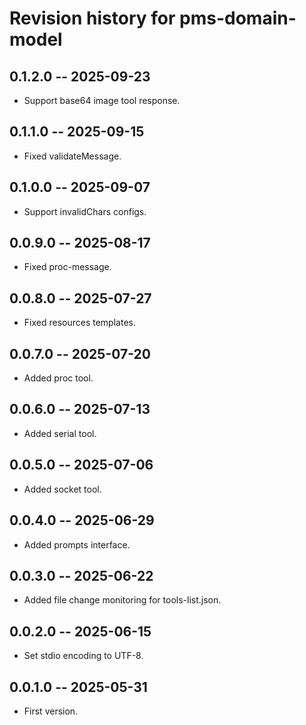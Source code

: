 # Revision history for pms-domain-model

## 0.1.2.0 -- 2025-09-23

* Support base64 image tool response.

## 0.1.1.0 -- 2025-09-15

* Fixed validateMessage.

## 0.1.0.0 -- 2025-09-07

* Support invalidChars configs.

## 0.0.9.0 -- 2025-08-17

* Fixed proc-message.

## 0.0.8.0 -- 2025-07-27

* Fixed resources templates.

## 0.0.7.0 -- 2025-07-20

* Added proc tool.

## 0.0.6.0 -- 2025-07-13

* Added serial tool.

## 0.0.5.0 -- 2025-07-06

* Added socket tool.

## 0.0.4.0 -- 2025-06-29

* Added prompts interface.

## 0.0.3.0 -- 2025-06-22

* Added file change monitoring for tools-list.json.

## 0.0.2.0 -- 2025-06-15

* Set stdio encoding to UTF-8.

## 0.0.1.0 -- 2025-05-31

* First version.
